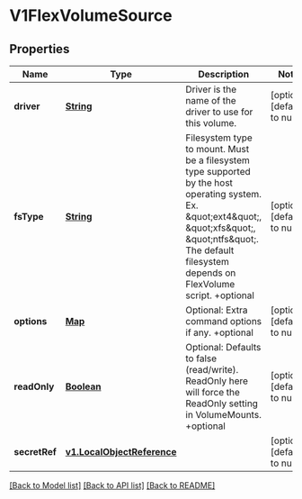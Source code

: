 # V1FlexVolumeSource
## Properties

Name | Type | Description | Notes
------------ | ------------- | ------------- | -------------
**driver** | [**String**](string.md) | Driver is the name of the driver to use for this volume. | [optional] [default to null]
**fsType** | [**String**](string.md) | Filesystem type to mount. Must be a filesystem type supported by the host operating system. Ex. \&quot;ext4\&quot;, \&quot;xfs\&quot;, \&quot;ntfs\&quot;. The default filesystem depends on FlexVolume script. +optional | [optional] [default to null]
**options** | [**Map**](string.md) | Optional: Extra command options if any. +optional | [optional] [default to null]
**readOnly** | [**Boolean**](boolean.md) | Optional: Defaults to false (read/write). ReadOnly here will force the ReadOnly setting in VolumeMounts. +optional | [optional] [default to null]
**secretRef** | [**v1.LocalObjectReference**](v1.LocalObjectReference.md) |  | [optional] [default to null]

[[Back to Model list]](../README.md#documentation-for-models) [[Back to API list]](../README.md#documentation-for-api-endpoints) [[Back to README]](../README.md)

